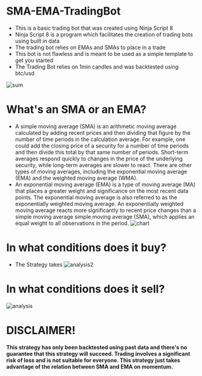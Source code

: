 # SMA-EMA-TradingBot
- This is a basic trading bot that was created using Ninja Script 8
- Ninja Script 8 is a program which facilitates the creation of trading bots using built in data
- The trading bot relies on EMAs and SMAs to place in a trade
- This bot is not flawless and is meant to be used as a simple template to get you started
- The Trading Bot relies on 1min candles and was backtested using btc/usd

![sum](https://user-images.githubusercontent.com/109917826/199863044-ab0d727d-492e-478c-84db-3bcd7ca58b76.JPG)

# What's an SMA or an EMA?
- A simple moving average (SMA) is an arithmetic moving average calculated by adding recent prices and then dividing that figure by the number of time periods in the calculation average. For example, one could add the closing price of a security for a number of time periods and then divide this total by that same number of periods. Short-term averages respond quickly to changes in the price of the underlying security, while long-term averages are slower to react. There are other types of moving averages, including the exponential moving average (EMA) and the weighted moving average (WMA).
- An exponential moving average (EMA) is a type of moving average (MA) that places a greater weight and significance on the most recent data points. The exponential moving average is also referred to as the exponentially weighted moving average. An exponentially weighted moving average reacts more significantly to recent price changes than a simple moving average simple moving average (SMA), which applies an equal weight to all observations in the period.
![chart](https://user-images.githubusercontent.com/109917826/199861194-5da742b5-46c7-4d8d-97ba-51bf1693bb0a.JPG)

# In what conditions does it buy?
- The Strategy takes 
![analysis2](https://user-images.githubusercontent.com/109917826/199861353-1768fd8c-a612-4e6a-86ce-8b3d672df585.JPG)

# In what conditions does it sell?
![analysis](https://user-images.githubusercontent.com/109917826/199861378-caab366d-5baa-4d7e-8c24-240076bb861a.JPG)

# DISCLAIMER!
**This strategy has only been backtested using past data and there's no guarantee that this strategy will succeed. Trading involves a significant risk of loss and is not suitable for everyone. This strategy just takes advantage of the relation between SMA and EMA on momentum.**
